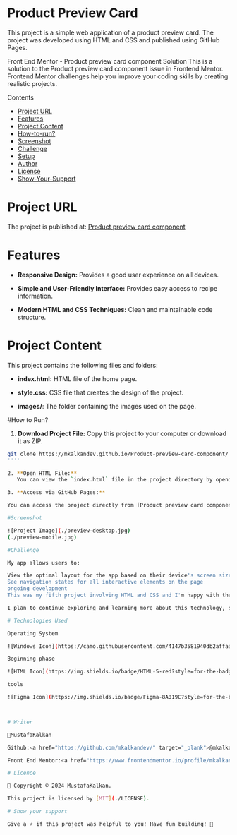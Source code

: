 # Product Preview Card

This project is a simple web application of a product preview card. The project was developed using HTML and CSS and published using GitHub Pages.

Front End Mentor - Product preview card component Solution
This is a solution to the Product preview card component issue in Frontend Mentor. Frontend Mentor challenges help you improve your coding skills by creating realistic projects.

Contents

- [Project URL](#project-urls)
- [Features](#features)
- [Project Content](#project-content)
- [How-to-run?](#how-to-run)
- [Screenshot](#screenshot)
- [Challenge](#Challenge)
- [Setup](#setup)
- [Author](#author)
- [License](#license)
- [Show-Your-Support](#show-your-support)

# Project URL

The project is published at: [Product preview card component](https://mkalkandev.github.io/Product-preview-card-component/)

# Features

- **Responsive Design:** Provides a good user experience on all devices.
- **Simple and User-Friendly Interface:** Provides easy access to recipe information.

- **Modern HTML and CSS Techniques:** Clean and maintainable code structure.

# Project Content

This project contains the following files and folders:

- **index.html:** HTML file of the home page.

- **style.css:** CSS file that creates the design of the project.

- **images/**: The folder containing the images used on the page.

#How to Run?

1. **Download Project File:**
   Copy this project to your computer or download it as ZIP.

``` bash
git clone https://mkalkandev.github.io/Product-preview-card-component/
''''

2. **Open HTML File:**
   You can view the `index.html` file in the project directory by opening it in any browser.

3. **Access via GitHub Pages:**

You can access the project directly from [Product preview card component/]https://mkalkandev.github.io/Product-preview-card-component/).

#Screenshot

![Project Image](./preview-desktop.jpg)
(./preview-mobile.jpg)

#Challenge

My app allows users to:

View the optimal layout for the app based on their device's screen size
See navigation states for all interactive elements on the page
ongoing development
This was my fifth project involving HTML and CSS and I'm happy with the result. This time I tried to learn new things, so I tried to structure HTML better and used flex and grid in CSS. I also gave a little introduction to Responsive design.

I plan to continue exploring and learning more about this technology, so there will definitely be more projects related to it soon.

# Technologies Used

Operating System

![Windows Icon](https://camo.githubusercontent.com/4147b3581940db2affaa27ea9357891 c59a1cb3efe74fd025cd4022c0d591114/68747470733a2f2f696d672e736869656c64732 e696f2f62616467652f57696e646f77732d3031374144373f7374796c653d666f722d7468 652d6261646765266c6f676f3d77696e646f7773266c6f676f436f6c6f723d7768697465)

Beginning phase

![HTML Icon](https://img.shields.io/badge/HTML-5-red?style=for-the-badge&logo=html5&logoColor=white) ![CSS Icon](https://img.shields. io/badge/CSS-3-blue?style=for badge&logo=css3&logoColor=white)

tools

![Figma Icon](https://img.shields.io/badge/Figma-8A019C?style=for-the-badge&logo=figma&logoColor=white) ![Go Icon](https://img.shields.io/ badge/Git-F1502F?style=for badge&logo=git&logoColor=white)



# Writer

👤MustafaKalkan

Github:<a href="https://github.com/mkalkandev/" target="_blank">@mkalkandev</a>

Front End Mentor:<a href="https://www.frontendmentor.io/profile/mkalkandev" target="_blank">@mkalkandev</a>

# Licence

📝 Copyright © 2024 MustafaKalkan.

This project is licensed by [MIT](./LICENSE).

# Show your support

Give a ⭐️ if this project was helpful to you! Have fun building! 🚀
